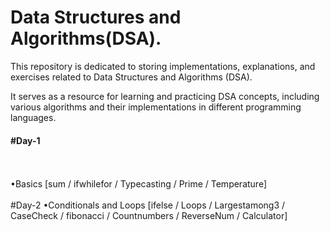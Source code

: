 # Data Structures and Algorithms(DSA).  
This repository is dedicated to storing implementations, explanations, and exercises related to Data Structures and Algorithms (DSA).

It serves as a resource for learning and practicing DSA concepts, including various algorithms and their implementations in different programming languages.

<h4>#Day-1</h4>
<br>
<br>
•Basics [sum / ifwhilefor / Typecasting / Prime / Temperature]
<br>
<br>
#Day-2
•Conditionals and Loops [ifelse / Loops / Largestamong3 / CaseCheck / fibonacci / Countnumbers / ReverseNum / Calculator]

